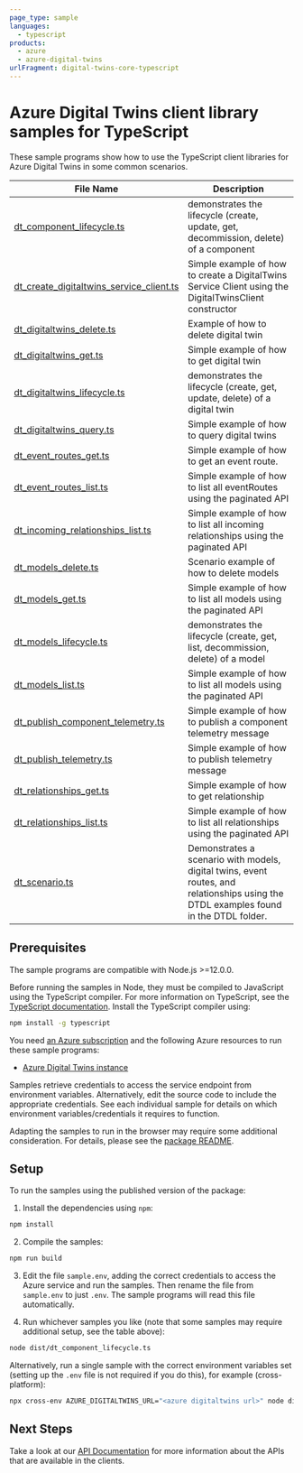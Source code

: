 ```yaml
---
page_type: sample
languages:
  - typescript
products:
  - azure
  - azure-digital-twins
urlFragment: digital-twins-core-typescript
---
```


# Azure Digital Twins client library samples for TypeScript

These sample programs show how to use the TypeScript client libraries for Azure Digital Twins in some common scenarios.

| **File Name**                                                                     | **Description**                                                                                                                       |
| --------------------------------------------------------------------------------- | ------------------------------------------------------------------------------------------------------------------------------------- |
| [dt_component_lifecycle.ts][dt_component_lifecycle]                               | demonstrates the lifecycle (create, update, get, decommission, delete) of a component                                                 |
| [dt_create_digitaltwins_service_client.ts][dt_create_digitaltwins_service_client] | Simple example of how to create a DigitalTwins Service Client using the DigitalTwinsClient constructor                                |
| [dt_digitaltwins_delete.ts][dt_digitaltwins_delete]                               | Example of how to delete digital twin                                                                                                 |
| [dt_digitaltwins_get.ts][dt_digitaltwins_get]                                     | Simple example of how to get digital twin                                                                                             |
| [dt_digitaltwins_lifecycle.ts][dt_digitaltwins_lifecycle]                         | demonstrates the lifecycle (create, get, update, delete) of a digital twin                                                            |
| [dt_digitaltwins_query.ts][dt_digitaltwins_query]                                 | Simple example of how to query digital twins                                                                                          |
| [dt_event_routes_get.ts][dt_event_routes_get]                                     | Simple example of how to get an event route.                                                                                          |
| [dt_event_routes_list.ts][dt_event_routes_list]                                   | Simple example of how to list all eventRoutes using the paginated API                                                                 |
| [dt_incoming_relationships_list.ts][dt_incoming_relationships_list]               | Simple example of how to list all incoming relationships using the paginated API                                                      |
| [dt_models_delete.ts][dt_models_delete]                                           | Scenario example of how to delete models                                                                                              |
| [dt_models_get.ts][dt_models_get]                                                 | Simple example of how to list all models using the paginated API                                                                      |
| [dt_models_lifecycle.ts][dt_models_lifecycle]                                     | demonstrates the lifecycle (create, get, list, decommission, delete) of a model                                                       |
| [dt_models_list.ts][dt_models_list]                                               | Simple example of how to list all models using the paginated API                                                                      |
| [dt_publish_component_telemetry.ts][dt_publish_component_telemetry]               | Simple example of how to publish a component telemetry message                                                                        |
| [dt_publish_telemetry.ts][dt_publish_telemetry]                                   | Simple example of how to publish telemetry message                                                                                    |
| [dt_relationships_get.ts][dt_relationships_get]                                   | Simple example of how to get relationship                                                                                             |
| [dt_relationships_list.ts][dt_relationships_list]                                 | Simple example of how to list all relationships using the paginated API                                                               |
| [dt_scenario.ts][dt_scenario]                                                     | Demonstrates a scenario with models, digital twins, event routes, and relationships using the DTDL examples found in the DTDL folder. |

## Prerequisites

The sample programs are compatible with Node.js >=12.0.0.

Before running the samples in Node, they must be compiled to JavaScript using the TypeScript compiler. For more information on TypeScript, see the [TypeScript documentation][typescript]. Install the TypeScript compiler using:

```bash
npm install -g typescript
```

You need [an Azure subscription][freesub] and the following Azure resources to run these sample programs:

- [Azure Digital Twins instance][createinstance_azuredigitaltwinsinstance]

Samples retrieve credentials to access the service endpoint from environment variables. Alternatively, edit the source code to include the appropriate credentials. See each individual sample for details on which environment variables/credentials it requires to function.

Adapting the samples to run in the browser may require some additional consideration. For details, please see the [package README][package].

## Setup

To run the samples using the published version of the package:

1. Install the dependencies using `npm`:

```bash
npm install
```

2. Compile the samples:

```bash
npm run build
```

3. Edit the file `sample.env`, adding the correct credentials to access the Azure service and run the samples. Then rename the file from `sample.env` to just `.env`. The sample programs will read this file automatically.

4. Run whichever samples you like (note that some samples may require additional setup, see the table above):

```bash
node dist/dt_component_lifecycle.ts
```

Alternatively, run a single sample with the correct environment variables set (setting up the `.env` file is not required if you do this), for example (cross-platform):

```bash
npx cross-env AZURE_DIGITALTWINS_URL="<azure digitaltwins url>" node dist/dt_component_lifecycle.js
```

## Next Steps

Take a look at our [API Documentation][apiref] for more information about the APIs that are available in the clients.

[dt_component_lifecycle]: https://github.com/Azure/azure-sdk-for-js/blob/master/sdk/digitaltwins/digital-twins-core/samples/v1/typescript/src/dt_component_lifecycle.ts
[dt_create_digitaltwins_service_client]: https://github.com/Azure/azure-sdk-for-js/blob/master/sdk/digitaltwins/digital-twins-core/samples/v1/typescript/src/dt_create_digitaltwins_service_client.ts
[dt_digitaltwins_delete]: https://github.com/Azure/azure-sdk-for-js/blob/master/sdk/digitaltwins/digital-twins-core/samples/v1/typescript/src/dt_digitaltwins_delete.ts
[dt_digitaltwins_get]: https://github.com/Azure/azure-sdk-for-js/blob/master/sdk/digitaltwins/digital-twins-core/samples/v1/typescript/src/dt_digitaltwins_get.ts
[dt_digitaltwins_lifecycle]: https://github.com/Azure/azure-sdk-for-js/blob/master/sdk/digitaltwins/digital-twins-core/samples/v1/typescript/src/dt_digitaltwins_lifecycle.ts
[dt_digitaltwins_query]: https://github.com/Azure/azure-sdk-for-js/blob/master/sdk/digitaltwins/digital-twins-core/samples/v1/typescript/src/dt_digitaltwins_query.ts
[dt_event_routes_get]: https://github.com/Azure/azure-sdk-for-js/blob/master/sdk/digitaltwins/digital-twins-core/samples/v1/typescript/src/dt_event_routes_get.ts
[dt_event_routes_list]: https://github.com/Azure/azure-sdk-for-js/blob/master/sdk/digitaltwins/digital-twins-core/samples/v1/typescript/src/dt_event_routes_list.ts
[dt_incoming_relationships_list]: https://github.com/Azure/azure-sdk-for-js/blob/master/sdk/digitaltwins/digital-twins-core/samples/v1/typescript/src/dt_incoming_relationships_list.ts
[dt_models_delete]: https://github.com/Azure/azure-sdk-for-js/blob/master/sdk/digitaltwins/digital-twins-core/samples/v1/typescript/src/dt_models_delete.ts
[dt_models_get]: https://github.com/Azure/azure-sdk-for-js/blob/master/sdk/digitaltwins/digital-twins-core/samples/v1/typescript/src/dt_models_get.ts
[dt_models_lifecycle]: https://github.com/Azure/azure-sdk-for-js/blob/master/sdk/digitaltwins/digital-twins-core/samples/v1/typescript/src/dt_models_lifecycle.ts
[dt_models_list]: https://github.com/Azure/azure-sdk-for-js/blob/master/sdk/digitaltwins/digital-twins-core/samples/v1/typescript/src/dt_models_list.ts
[dt_publish_component_telemetry]: https://github.com/Azure/azure-sdk-for-js/blob/master/sdk/digitaltwins/digital-twins-core/samples/v1/typescript/src/dt_publish_component_telemetry.ts
[dt_publish_telemetry]: https://github.com/Azure/azure-sdk-for-js/blob/master/sdk/digitaltwins/digital-twins-core/samples/v1/typescript/src/dt_publish_telemetry.ts
[dt_relationships_get]: https://github.com/Azure/azure-sdk-for-js/blob/master/sdk/digitaltwins/digital-twins-core/samples/v1/typescript/src/dt_relationships_get.ts
[dt_relationships_list]: https://github.com/Azure/azure-sdk-for-js/blob/master/sdk/digitaltwins/digital-twins-core/samples/v1/typescript/src/dt_relationships_list.ts
[dt_scenario]: https://github.com/Azure/azure-sdk-for-js/blob/master/sdk/digitaltwins/digital-twins-core/samples/v1/typescript/src/dt_scenario.ts
[apiref]: https://docs.microsoft.com/javascript/api/@azure/digital-twins-core
[freesub]: https://azure.microsoft.com/free/
[createinstance_azuredigitaltwinsinstance]: https://docs.microsoft.com/azure/digital-twins/how-to-set-up-instance-portal
[package]: https://github.com/Azure/azure-sdk-for-js/tree/master/sdk/digitaltwins/digital-twins-core/README.md
[typescript]: https://www.typescriptlang.org/docs/home.html
